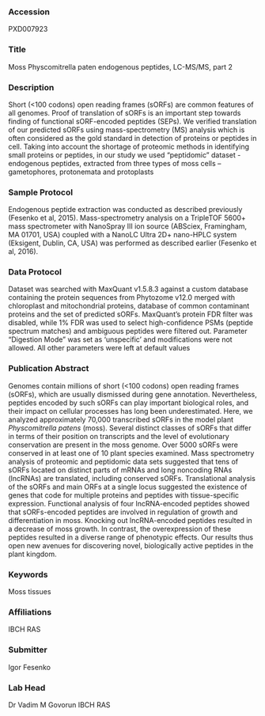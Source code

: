 ### Accession
PXD007923

### Title
Moss Physcomitrella paten endogenous peptides, LC-MS/MS, part 2

### Description
Short (<100 codons) open reading frames (sORFs) are  common features of all genomes. Proof of translation of sORFs is an important step towards finding of functional sORF-encoded peptides (SEPs). We verified translation of our predicted sORFs using mass-spectrometry (MS) analysis which is often considered as the gold standard in detection of proteins or peptides in cell. Taking into account the shortage of proteomic methods in identifying small proteins or peptides, in our study we used “peptidomic” dataset - endogenous peptides, extracted from three types of moss cells – gametophores, protonemata and protoplasts

### Sample Protocol
Endogenous peptide extraction was conducted as described previously (Fesenko et al, 2015). Mass-spectrometry analysis on a TripleTOF 5600+ mass spectrometer with NanoSpray III ion source (ABSciex, Framingham, MA 01701, USA) coupled with a NanoLC Ultra 2D+ nano-HPLC system (Eksigent, Dublin, CA, USA) was performed as described earlier (Fesenko et al, 2016).

### Data Protocol
Dataset was searched with MaxQuant v1.5.8.3 against a custom database containing the protein sequences from Phytozome v12.0 merged with chloroplast and mitochondrial proteins, database of common contaminant proteins and the set of predicted sORFs. MaxQuant’s protein FDR filter was disabled, while 1% FDR was used to select high-confidence PSMs (peptide spectrum matches) and ambiguous peptides were filtered out. Parameter “Digestion Mode” was set as ‘unspecific’ and modifications were not allowed. All other parameters were left at default values

### Publication Abstract
Genomes contain millions of short (&lt;100 codons) open reading frames (sORFs), which are usually dismissed during gene annotation. Nevertheless, peptides encoded by such sORFs can play important biological roles, and their impact on cellular processes has long been underestimated. Here, we analyzed approximately 70,000 transcribed sORFs in the model plant <i>Physcomitrella patens</i> (moss). Several distinct classes of sORFs that differ in terms of their position on transcripts and the level of evolutionary conservation are present in the moss genome. Over 5000 sORFs were conserved in at least one of 10 plant species examined. Mass spectrometry analysis of proteomic and peptidomic data sets suggested that tens of sORFs located on distinct parts of mRNAs and long noncoding RNAs (lncRNAs) are translated, including conserved sORFs. Translational analysis of the sORFs and main ORFs at a single locus suggested the existence of genes that code for multiple proteins and peptides with tissue-specific expression. Functional analysis of four lncRNA-encoded peptides showed that sORFs-encoded peptides are involved in regulation of growth and differentiation in moss. Knocking out lncRNA-encoded peptides resulted in a decrease of moss growth. In contrast, the overexpression of these peptides resulted in a diverse range of phenotypic effects. Our results thus open new avenues for discovering novel, biologically active peptides in the plant kingdom.

### Keywords
Moss tissues

### Affiliations
IBCH RAS

### Submitter
Igor Fesenko

### Lab Head
Dr Vadim M Govorun
IBCH RAS


